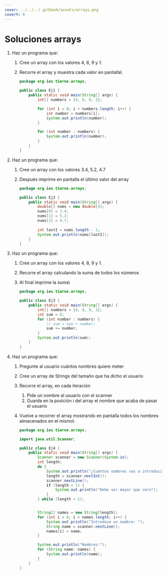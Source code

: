 ```yaml
---
cover: ../../../.gitbook/assets/arrays.png
coverY: 0
---
```


# Soluciones arrays

1. Haz un programa que:
   1. Cree un array con los valores 4, 8, 9 y 1.
   2.  Recorre el array y muestra cada valor en pantalla\


       ```java
       package org.ies.tierno.arrays;

       public class Ej1 {
           public static void main(String[] args) {
               int[] numbers = {4, 8, 9, 1};

               for (int i = 0; i < numbers.length; i++) {
                   int number = numbers[i];
                   System.out.println(number);
               }

               for (int number : numbers) {
                   System.out.println(number);
               }
           }
       } 
       ```
2. Haz un programa que:
   1. Cree un array con los valores 3.4, 5.2, 4.7
   2.  Después imprime en pantalla el último valor del array

       ```java
       package org.ies.tierno.arrays;

       public class Ej2 {
           public static void main(String[] args) {
               double[] nums = new double[4];
               nums[0] = 3.4;
               nums[1] = 5.2;
               nums[2] = 4.7;
               
               int lastI = nums.length - 1;
               System.out.println(nums[lastI]);
           }
       }

       ```
3. Haz un programa que:
   1. Cree un array con los valores 4, 8, 9 y 1.
   2. Recorre el array calculando la suma de todos los números
   3.  Al final imprime la suma\


       ```java
       package org.ies.tierno.arrays;

       public class Ej3 {
           public static void main(String[] args) {
               int[] numbers = {4, 8, 9, 1};
               int sum = 0;
               for (int number : numbers) {
                   // sum = sum + number;
                   sum += number;
               }
               System.out.println(sum);
           }
       } 

       ```
4. Haz un programa que:
   1. Pregunte al usuario cuántos nombres quiere meter
   2. Cree un array de Strings del tamaño que ha dicho el usuario
   3. Recorre el array, en cada iteración
      1. Pide un nombre al usuario con el scanner
      2. Guarda en la posición i del array el nombre que acaba de pasar el usuario
   4.  Vuelve a recorrer el array mostrando en pantalla todos los nombres almacenados en el mismo\


       ```java
       package org.ies.tierno.arrays;

       import java.util.Scanner;

       public class Ej4 {
           public static void main(String[] args) {
               Scanner scanner = new Scanner(System.in);
               int length;
               do {
                   System.out.println("¿Cuántos nombres vas a introducir?");
                   length = scanner.nextInt();
                   scanner.nextLine();
                   if (length < 1) {
                       System.out.println("Debe ser mayor que cero");
                   }
               } while (length < 1);


               String[] names = new String[length];
               for (int i = 0; i < names.length; i++) {
                   System.out.println("Introduce un nombre: ");
                   String name = scanner.nextLine();
                   names[i] = name;
               }

               System.out.println("Nombres:");
               for (String name: names) {
                   System.out.println(name);
               }
           }
       }

       ```
